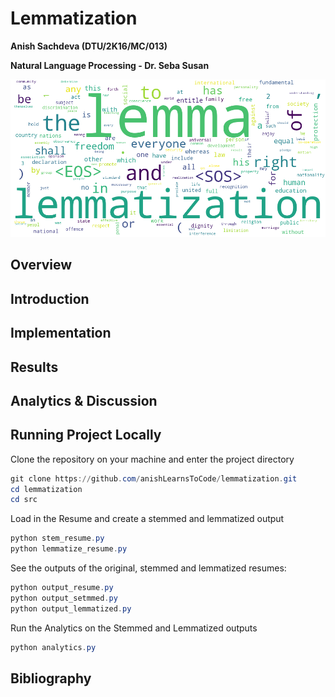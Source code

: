 # Lemmatization 

__Anish Sachdeva (DTU/2K16/MC/013)__

__Natural Language Processing - Dr. Seba Susan__

![lemmatization](assets/lemmatization.png) 

## Overview

## Introduction

## Implementation

## Results

## Analytics & Discussion

## Running Project Locally
Clone the repository on your machine and enter the project directory
```powershell
git clone https://github.com/anishLearnsToCode/lemmatization.git
cd lemmatization
cd src
```

Load in the Resume and create a stemmed and lemmatized output 
```powershell
python stem_resume.py
python lemmatize_resume.py
```

See the outputs of the original, stemmed and lemmatized resumes: 
```powershell
python output_resume.py
python output_setmmed.py
python output_lemmatized.py
```

Run the Analytics on the Stemmed and Lemmatized outputs
```powershell
python analytics.py
```

## Bibliography
